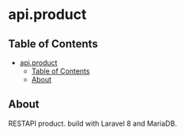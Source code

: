# api.product

## Table of Contents

- [api.product](#apiproduct)
  - [Table of Contents](#table-of-contents)
  - [About <a name = "about"></a>](#about-)

## About <a name = "about"></a>
RESTAPI product. build with Laravel 8 and MariaDB.
